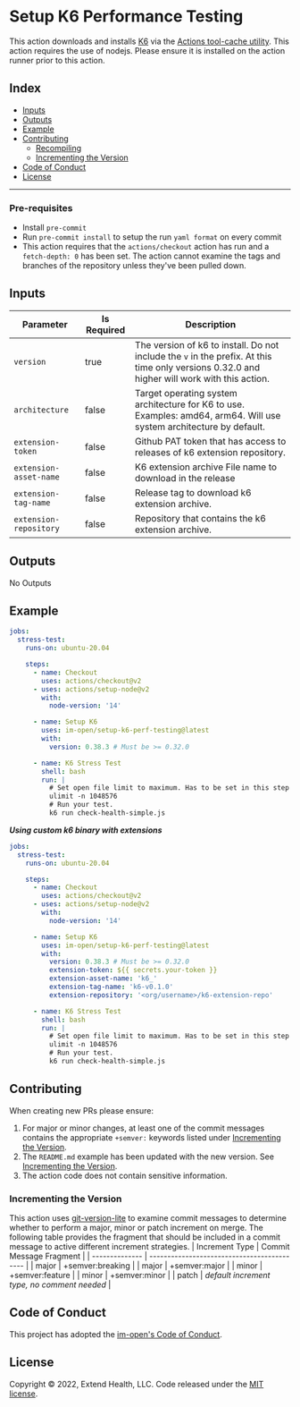 # Setup K6 Performance Testing

This action downloads and installs [K6](https://k6.io/) via the [Actions tool-cache utility](https://github.com/actions/toolkit/tree/main/packages/tool-cache).  This action requires the use of nodejs.  Please ensure
it is installed on the action runner prior to this action.

## Index

- [Inputs](#inputs)
- [Outputs](#outputs)
- [Example](#example)
- [Contributing](#contributing)
  - [Recompiling](#recompiling)
  - [Incrementing the Version](#incrementing-the-version)
- [Code of Conduct](#code-of-conduct)
- [License](#license)

---
### Pre-requisites

- Install `pre-commit`
- Run `pre-commit install` to setup the run `yaml format` on every commit
- This action requires that the `actions/checkout` action has run and a `fetch-depth: 0` has been set.  The action cannot examine the tags and branches of the repository unless they've been pulled down.

## Inputs

| Parameter                 | Is Required | Description                                                                                                                                    |
| ------------------------- | ----------- | ---------------------------------------------------------------------------------------------------------------------------------------------- |
| `version`                 | true        | The version of k6 to install.  Do not include the `v` in the prefix.  At this time only versions 0.32.0 and higher will work with this action. |
| `architecture`            | false       | Target operating system architecture for K6 to use. Examples: amd64, arm64. Will use system architecture by default.                           |
| `extension-token`         | false       | Github PAT token that has access to releases of k6 extension repository.                                                                       |
| `extension-asset-name`    | false       | K6 extension archive File name to download in the release                                                                   |
| `extension-tag-name`      | false       | Release tag to download k6 extension archive.                                          |
| `extension-repository`    | false       | Repository that contains the k6 extension archive.                                          |

## Outputs

No Outputs

## Example

```yml
jobs:
  stress-test:
    runs-on: ubuntu-20.04

    steps:
      - name: Checkout
        uses: actions/checkout@v2
      - uses: actions/setup-node@v2
        with:
          node-version: '14'

      - name: Setup K6
        uses: im-open/setup-k6-perf-testing@latest
        with:
          version: 0.38.3 # Must be >= 0.32.0

      - name: K6 Stress Test
        shell: bash
        run: |
          # Set open file limit to maximum. Has to be set in this step to take affect.
          ulimit -n 1048576
          # Run your test.
          k6 run check-health-simple.js
```

***Using custom k6 binary with extensions***

```yml
jobs:
  stress-test:
    runs-on: ubuntu-20.04

    steps:
      - name: Checkout
        uses: actions/checkout@v2
      - uses: actions/setup-node@v2
        with:
          node-version: '14'

      - name: Setup K6
        uses: im-open/setup-k6-perf-testing@latest
        with:
          version: 0.38.3 # Must be >= 0.32.0
          extension-token: ${{ secrets.your-token }}
          extension-asset-name: 'k6_'
          extension-tag-name: 'k6-v0.1.0'
          extension-repository: '<org/username>/k6-extension-repo'

      - name: K6 Stress Test
        shell: bash
        run: |
          # Set open file limit to maximum. Has to be set in this step to take affect.
          ulimit -n 1048576
          # Run your test.
          k6 run check-health-simple.js
```

## Contributing

When creating new PRs please ensure:
1. For major or minor changes, at least one of the commit messages contains the appropriate `+semver:` keywords listed under [Incrementing the Version](#incrementing-the-version).
2. The `README.md` example has been updated with the new version.  See [Incrementing the Version](#incrementing-the-version).
3. The action code does not contain sensitive information.

### Incrementing the Version

This action uses [git-version-lite] to examine commit messages to determine whether to perform a major, minor or patch increment on merge.  The following table provides the fragment that should be included in a commit message to active different increment strategies.
| Increment Type | Commit Message Fragment                     |
| -------------- | ------------------------------------------- |
| major          | +semver:breaking                            |
| major          | +semver:major                               |
| minor          | +semver:feature                             |
| minor          | +semver:minor                               |
| patch          | *default increment type, no comment needed* |

## Code of Conduct

This project has adopted the [im-open's Code of Conduct](https://github.com/im-open/.github/blob/main/CODE_OF_CONDUCT.md).

## License

Copyright &copy; 2022, Extend Health, LLC. Code released under the [MIT license](LICENSE).

[git-version-lite]: https://github.com/im-open/git-version-lite
